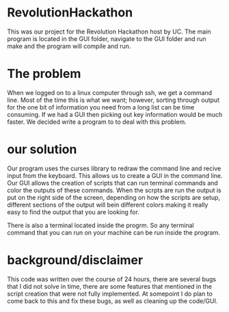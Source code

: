 # RevolutionHackathon

This was our project for the Revolution Hackathon host by UC.
The main program is located in the GUI folder, navigate to the GUI folder and run make and the program will compile and run.

# The problem

When we logged on to a linux computer through ssh, we get a command line. Most of the time this is what we want; however, sorting through output for the one bit of information you need from a long list can be time consuming. If we had a GUI then picking out key information would be much faster. We decided write a program to to deal with this problem. 

# our solution
Our program uses the curses library to redraw the command line and recive input from the keyboard. This allows us to create a GUI in the command line. Our GUI allows the creation of scripts that can run terminal commands and color the outputs of these commands. When the scrpts are run the output is put on the right side of the screen, depending on how the scripts are setup, different sections of the output will bein different colors making it really easy to find the output that you are looking for.

There is also a terminal located inside the progrm. So any terminal command that you can run on your machine can be run inside the program. 

# background/disclaimer 
This code was written over the course of 24 hours, there are several bugs that I did not solve in time, there are some features that mentioned in the script creation that were not fully implemented. At somepoint I do plan to come back to this and fix these bugs, as well as cleaning up the code/GUI.
